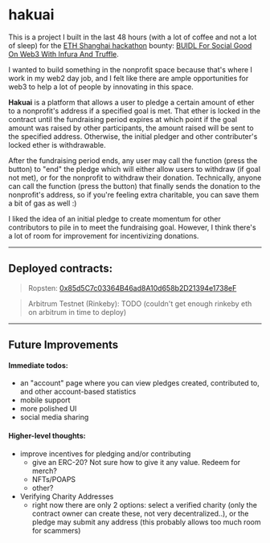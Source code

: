 
# hakuai

This is a project I built in the last 48 hours (with a lot of coffee and not a lot of sleep) for the [ETH Shanghai hackathon](https://hackathon.ethshanghai.org/) bounty: [BUIDL For Social Good On Web3 With Infura And Truffle](https://gitcoin.co/issue/infura/eth-shanghai-2022/1/100028862).

I wanted to build something in the nonprofit space because that's where I work in my web2 day job, and I felt like there are ample opportunities for web3 to help a lot of people by innovating in this space.

**Hakuai** is a platform that allows a user to pledge a certain amount of ether to a nonprofit's address if a specified goal is met. That ether is locked in the contract until the fundraising period expires at which point if the goal amount was raised by other participants, the amount raised will be sent to the specified address. Otherwise, the initial pledger and other contributer's locked ether is withdrawable.

After the fundraising period ends, any user may call the function (press the button) to "end" the pledge which will either allow users to withdraw (if goal not met), or for the nonprofit to withdraw their donation. Technically, anyone can call the function (press the button) that finally sends the donation to the nonprofit's address, so if you're feeling extra charitable, you can save them a bit of gas as well :)

I liked the idea of an initial pledge to create momentum for other contributors to pile in to meet the fundraising goal. However, I think there's a lot of room for improvement for incentivizing donations.

_________________

## Deployed contracts:
> Ropsten: [0x85d5C7c03364B46ad8A10d658b2D21394e1738eF](https://ropsten.etherscan.io/address/0x85d5C7c03364B46ad8A10d658b2D21394e1738eF)

> Arbitrum Testnet (Rinkeby): TODO (couldn't get enough rinkeby eth on arbitrum in time to deploy)

_________________

## Future Improvements

#### Immediate todos:
- an "account" page where you can view pledges created, contributed to, and other account-based statistics
- mobile support
- more polished UI
- social media sharing

#### Higher-level thoughts:
- improve incentives for pledging and/or contributing
  - give an ERC-20? Not sure how to give it any value. Redeem for merch?
  - NFTs/POAPS
  - other?
- Verifying Charity Addresses
  - right now there are only 2 options: select a verified charity (only the contract owner can create these, not very decentralized..), or the pledge may submit any address (this probably allows too much room for scammers)
